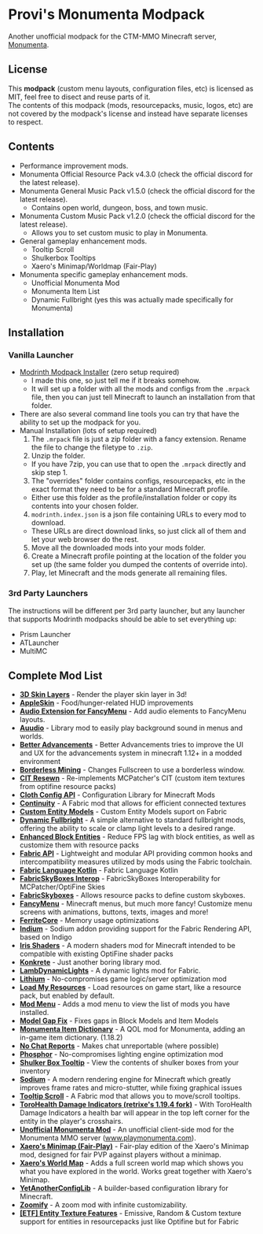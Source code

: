 # Provi's Monumenta Modpack

Another unofficial modpack for the CTM-MMO Minecraft server, [Monumenta](www.playmonumenta.com).

## License
This **modpack** (custom menu layouts, configuration files, etc) is licensed as MIT, feel free to disect and reuse parts of it.  
The contents of this modpack (mods, resourcepacks, music, logos, etc) are not covered by the modpack's license and instead have separate licenses to respect.

## Contents
- Performance improvement mods.
- Monumenta Official Resource Pack v4.3.0 (check the official discord for the latest release).
- Monumenta General Music Pack v1.5.0 (check the official discord for the latest release).
  - Contains open world, dungeon, boss, and town music.
- Monumenta Custom Music Pack v1.2.0 (check the official discord for the latest release).
  - Allows you to set custom music to play in Monumenta.
- General gameplay enhancement mods.
  - Tooltip Scroll
  - Shulkerbox Tooltips
  - Xaero's Minimap/Worldmap (Fair-Play)
- Monumenta specific gameplay enhancement mods.
  - Unofficial Monumenta Mod
  - Monumenta Item List
  - Dynamic Fullbright (yes this was actually made specifically for Monumenta)

## Installation
### Vanilla Launcher
- [Modrinth Modpack Installer](https://github.com/Provismet/Modrinth-Modpack-Installer) (zero setup required)
  - I made this one, so just tell me if it breaks somehow.
  - It will set up a folder with all the mods and configs from the `.mrpack` file, then you can just tell Minecraft to launch an installation from that folder.
- There are also several command line tools you can try that have the ability to set up the modpack for you.
- Manual Installation (lots of setup required)
  1. The `.mrpack` file is just a zip folder with a fancy extension. Rename the file to change the filetype to `.zip`.
  2. Unzip the folder.
    - If you have 7zip, you can use that to open the `.mrpack` directly and skip step 1.
  3. The "overrides" folder contains configs, resourcepacks, etc in the exact format they need to be for a standard Minecraft profile.
    - Either use this folder as the profile/installation folder or copy its contents into your chosen folder.
  4. `modrinth.index.json` is a json file containing URLs to every mod to download.
    - These URLs are direct download links, so just click all of them and let your web browser do the rest.
  5. Move all the downloaded mods into your mods folder.
  6. Create a Minecraft profile pointing at the location of the folder you set up (the same folder you dumped the contents of override into).
  7. Play, let Minecraft and the mods generate all remaining files.

### 3rd Party Launchers
The instructions will be different per 3rd party launcher, but any launcher that supports Modrinth modpacks should be able to set everything up:
- Prism Launcher
- ATLauncher
- MultiMC

## Complete Mod List
- [**3D Skin Layers**](https://modrinth.com/mod/3dskinlayers) - Render the player skin layer in 3d!
- [**AppleSkin**](https://modrinth.com/mod/appleskin) - Food/hunger-related HUD improvements
- [**Audio Extension for FancyMenu**](https://modrinth.com/mod/audio-extension-for-fancymenu) - Add audio elements to FancyMenu layouts.
- [**Auudio**](https://modrinth.com/mod/auudio) - Library mod to easily play background sound in menus and worlds.
- [**Better Advancements**](https://modrinth.com/mod/better-advancements) - Better Advancements tries to improve the UI and UX for the advancements system in minecraft 1.12+ in a modded environment
- [**Borderless Mining**](https://modrinth.com/mod/borderless-mining) - Changes Fullscreen to use a borderless window.
- [**CIT Resewn**](https://modrinth.com/mod/cit-resewn) - Re-implements MCPatcher's CIT (custom item textures from optifine resource packs)
- [**Cloth Config API**](https://modrinth.com/mod/cloth-config) - Configuration Library for Minecraft Mods
- [**Continuity**](https://modrinth.com/mod/continuity) - A Fabric mod that allows for efficient connected textures
- [**Custom Entity Models**](https://modrinth.com/mod/cem) - Custom Entity Models suport on Fabric
- [**Dynamic Fullbright**](https://modrinth.com/mod/dynamic-fullbright) - A simple alternative to standard fullbright mods, offering the ability to scale or clamp light levels to a desired range.
- [**Enhanced Block Entities**](https://modrinth.com/mod/ebe) - Reduce FPS lag with block entities, as well as customize them with resource packs
- [**Fabric API**](https://modrinth.com/mod/fabric-api) - Lightweight and modular API providing common hooks and intercompatibility measures utilized by mods using the Fabric toolchain.
- [**Fabric Language Kotlin**](https://modrinth.com/mod/fabric-language-kotlin) - Fabric Language Kotlin
- [**FabricSkyBoxes Interop**](https://modrinth.com/mod/fabricskyboxes-interop) - FabricSkyBoxes Interoperability for MCPatcher/OptiFine Skies
- [**FabricSkyboxes**](https://modrinth.com/mod/fabricskyboxes) - Allows resource packs to define custom skyboxes.
- [**FancyMenu**](https://modrinth.com/mod/fancymenu) - Minecraft menus, but much more fancy! Customize menu screens with animations, buttons, texts, images and more!
- [**FerriteCore**](https://modrinth.com/mod/ferrite-core) - Memory usage optimizations
- [**Indium**](https://modrinth.com/mod/indium) - Sodium addon providing support for the Fabric Rendering API, based on Indigo
- [**Iris Shaders**](https://modrinth.com/mod/iris) - A modern shaders mod for Minecraft intended to be compatible with existing OptiFine shader packs
- [**Konkrete**](https://modrinth.com/mod/konkrete) - Just another boring library mod.
- [**LambDynamicLights**](https://modrinth.com/mod/lambdynamiclights) - A dynamic lights mod for Fabric.
- [**Lithium**](https://modrinth.com/mod/lithium) - No-compromises game logic/server optimization mod
- [**Load My Resources**](https://modrinth.com/mod/load-my-resources) - Load resources on game start, like a resource pack, but enabled by default.
- [**Mod Menu**](https://modrinth.com/mod/modmenu) - Adds a mod menu to view the list of mods you have installed.
- [**Model Gap Fix**](https://modrinth.com/mod/modelfix) - Fixes gaps in Block Models and Item Models
- [**Monumenta Item Dictionary**](https://modrinth.com/mod/monumenta-item-dictionary) - A QOL mod for Monumenta, adding an in-game item dictionary. (1.18.2)
- [**No Chat Reports**](https://modrinth.com/mod/no-chat-reports) - Makes chat unreportable (where possible)
- [**Phosphor**](https://modrinth.com/mod/phosphor) - No-compromises lighting engine optimization mod
- [**Shulker Box Tooltip**](https://modrinth.com/mod/shulkerboxtooltip) - View the contents of shulker boxes from your inventory
- [**Sodium**](https://modrinth.com/mod/sodium) - A modern rendering engine for Minecraft which greatly improves frame rates and micro-stutter, while fixing graphical issues
- [**Tooltip Scroll**](https://modrinth.com/mod/tooltip-scroll) - A Fabric mod that allows you to move/scroll tooltips.
- [**ToroHealth Damage Indicators (retrixe's 1.19.4 fork)**](https://github.com/ToroCraft/ToroHealth/pull/171) - With ToroHealth Damage Indicators a health bar will appear in the top left corner for the entity in the player's crosshairs.
- [**Unofficial Monumenta Mod**](https://modrinth.com/mod/unofficial-monumenta-mod) - An unofficial client-side mod for the Monumenta MMO server (www.playmonumenta.com).
- [**Xaero's Minimap (Fair-Play)**](https://modrinth.com/mod/xaeros-minimap-fair) - Fair-play edition of the Xaero's Minimap mod, designed for fair PVP against players without a minimap.
- [**Xaero's World Map**](https://modrinth.com/mod/xaeros-world-map) - Adds a full screen world map which shows you what you have explored in the world. Works great together with Xaero's Minimap.
- [**YetAnotherConfigLib**](https://modrinth.com/mod/yacl) - A builder-based configuration library for Minecraft.
- [**Zoomify**](https://modrinth.com/mod/zoomify) - A zoom mod with infinite customizability.
- [**[ETF] Entity Texture Features**](https://modrinth.com/mod/entitytexturefeatures) - Emissive, Random & Custom texture support for entities in resourcepacks just like Optifine but for Fabric
